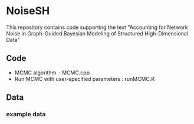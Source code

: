 # NoiseSH
This repository contains code supporting the text "Accounting for Network Noise in Graph-Guided Bayesian Modeling of Structured High-Dimensional Data"

 

## Code

* MCMC algorithm   : MCMC.cpp
* Run MCMC with user-specified parameters : runMCMC.R



## Data

### example data

